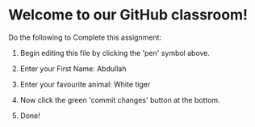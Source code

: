 # Welcome to our GitHub classroom!

Do the following to Complete this assignment:

1. Begin editing this file by clicking the 'pen' symbol above.

2. Enter your First Name: Abdullah

3. Enter your favourite animal: White tiger

4. Now click the green 'commit changes' button at the bottom.

5. Done!
